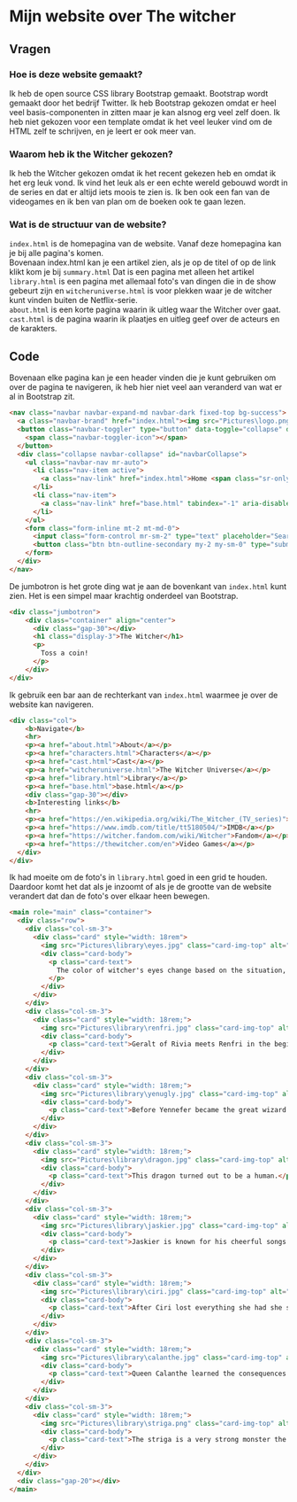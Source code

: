 Mijn website over The witcher
=============================


## Vragen
### Hoe is deze website gemaakt?
Ik heb de open source CSS library Bootstrap gemaakt. Bootstrap wordt gemaakt door het bedrijf Twitter. Ik heb Bootstrap gekozen omdat er heel veel basis-componenten in zitten maar je kan alsnog erg veel zelf doen. Ik heb niet gekozen voor een template omdat ik het veel leuker vind om de HTML zelf te schrijven, en je leert er ook meer van.

### Waarom heb ik the Witcher gekozen?
Ik heb the Witcher gekozen omdat ik het recent gekezen heb en omdat ik het erg leuk vond. Ik vind het leuk als er een echte wereld gebouwd wordt in de series en dat er altijd iets moois te zien is. Ik ben ook een fan van de videogames en ik ben van plan om de boeken ook te gaan lezen.

### Wat is de structuur van de website?
`index.html` is de homepagina van de website. Vanaf deze homepagina kan je bij alle pagina's komen.
<br>
Bovenaan index.html kan je een artikel zien, als je op de titel of op de link klikt kom je bij `summary.html` Dat is een pagina met alleen het artikel
<br>
`library.html` is een pagina met allemaal foto's van dingen die in de show gebeurt zijn en `witcheruniverse.html` is voor plekken waar je de witcher kunt vinden buiten de Netflix-serie.
<br>
`about.html` is een korte pagina waarin ik uitleg waar the Witcher over gaat.
<br>
`cast.html` is de pagina waarin ik plaatjes en uitleg geef over de acteurs en de karakters.

## Code
Bovenaan elke pagina kan je een header vinden die je kunt gebruiken om over de pagina te navigeren, ik heb hier niet veel aan veranderd van wat er al in Bootstrap zit.
```HTML
<nav class="navbar navbar-expand-md navbar-dark fixed-top bg-success">
  <a class="navbar-brand" href="index.html"><img src="Pictures\logo.png" width=30 height=30></a>
  <button class="navbar-toggler" type="button" data-toggle="collapse" data-target="#navbarCollapse" aria-controls="navbarCollapse" aria-expanded="false" aria-label="Toggle navigation">
    <span class="navbar-toggler-icon"></span>
  </button>
  <div class="collapse navbar-collapse" id="navbarCollapse">
    <ul class="navbar-nav mr-auto">
      <li class="nav-item active">
        <a class="nav-link" href="index.html">Home <span class="sr-only">(current)</span></a>
      </li>
      <li class="nav-item">
        <a class="nav-link" href="base.html" tabindex="-1" aria-disabled="true">Base</a>
      </li>
    </ul>
    <form class="form-inline mt-2 mt-md-0">
      <input class="form-control mr-sm-2" type="text" placeholder="Search" aria-label="Search">
      <button class="btn btn-outline-secondary my-2 my-sm-0" type="submit">Search</button>
    </form>
  </div>
</nav>
```
De jumbotron is het grote ding wat je aan de bovenkant van `index.html` kunt zien. Het is een simpel maar krachtig onderdeel van Bootstrap.
```HTML
<div class="jumbotron">
    <div class="container" align="center">
      <div class="gap-30"></div>
      <h1 class="display-3">The Witcher</h1>
      <p>
        Toss a coin!
      </p>
    </div>
</div>
```
Ik gebruik een bar aan de rechterkant van `index.html` waarmee je over de website kan navigeren.
```HTML
<div class="col">
    <b>Navigate</b>
    <hr>
    <p><a href="about.html">About</a></p>
    <p><a href="characters.html">Characters</a></p>
    <p><a href="cast.html">Cast</a></p>
    <p><a href="witcheruniverse.html">The Witcher Universe</a></p>
    <p><a href="library.html">Library</a></p>
    <p><a href="base.html">base.html</a></p>
    <div class="gap-30"></div>
    <b>Interesting links</b>
    <hr>
    <p><a href="https://en.wikipedia.org/wiki/The_Witcher_(TV_series)">Wikipedia</a></p>
    <p><a href="https://www.imdb.com/title/tt5180504/">IMDB</a></p>
    <p><a href="https://witcher.fandom.com/wiki/Witcher">Fandom</a></p>
    <p><a href="https://thewitcher.com/en">Video Games</a></p>
  </div>
</div>
```
Ik had moeite om de foto's in `library.html` goed in een grid te houden. Daardoor komt het dat als je inzoomt of als je de grootte van de website verandert dat dan de foto's over elkaar heen bewegen.
```HTML
<main role="main" class="container">
  <div class="row">
    <div class="col-sm-3">
      <div class="card" style="width: 18rem">
        <img src="Pictures\library\eyes.jpg" class="card-img-top" alt="The witcher's eyes">
        <div class="card-body">
          <p class="card-text">
            The color of witcher's eyes change based on the situation, in the image above the witcher just defeated a giant monster.
          </p>
        </div>
      </div>
    </div>
    <div class="col-sm-3">
      <div class="card" style="width: 18rem;">
        <img src="Pictures\library\renfri.jpg" class="card-img-top" alt="Renfri">
        <div class="card-body">
          <p class="card-text">Geralt of Rivia meets Renfri in the beginning of the first season of The Witcher.</p>
        </div>
      </div>
    </div>
    <div class="col-sm-3">
      <div class="card" style="width: 18rem;">
        <img src="Pictures\library\yenugly.jpg" class="card-img-top" alt="Yennefer">
        <div class="card-body">
          <p class="card-text">Before Yennefer became the great wizard she is now she was an ugly farmer</p>
        </div>
      </div>
    </div>
    <div class="col-sm-3">
      <div class="card" style="width: 18rem;">
        <img src="Pictures\library\dragon.jpg" class="card-img-top" alt="Dragon">
        <div class="card-body">
          <p class="card-text">This dragon turned out to be a human.</p>
        </div>
      </div>
    </div>
    <div class="col-sm-3">
      <div class="card" style="width: 18rem;">
        <img src="Pictures\library\jaskier.jpg" class="card-img-top" alt="Jaskier">
        <div class="card-body">
          <p class="card-text">Jaskier is known for his cheerful songs.</p>
        </div>
      </div>
    </div>
    <div class="col-sm-3">
      <div class="card" style="width: 18rem;">
        <img src="Pictures\library\ciri.jpg" class="card-img-top" alt="Ciri">
        <div class="card-body">
          <p class="card-text">After Ciri lost everything she had she searched for the witcher who claimed her with the law of surprise.</p>
        </div>
      </div>
    </div>
    <div class="col-sm-3">
      <div class="card" style="width: 18rem;">
        <img src="Pictures\library\calanthe.jpg" class="card-img-top" alt="Queen Calanthe">
        <div class="card-body">
          <p class="card-text">Queen Calanthe learned the consequences of not following conventions.</p>
        </div>
      </div>
    </div>
    <div class="col-sm-3">
      <div class="card" style="width: 18rem;">
        <img src="Pictures\library\striga.png" class="card-img-top" alt="Striga">
        <div class="card-body">
          <p class="card-text">The striga is a very strong monster the witcher almost lost to.</p>
        </div>
      </div>
    </div>
  </div>
  <div class="gap-20"></div>
</main>
```
